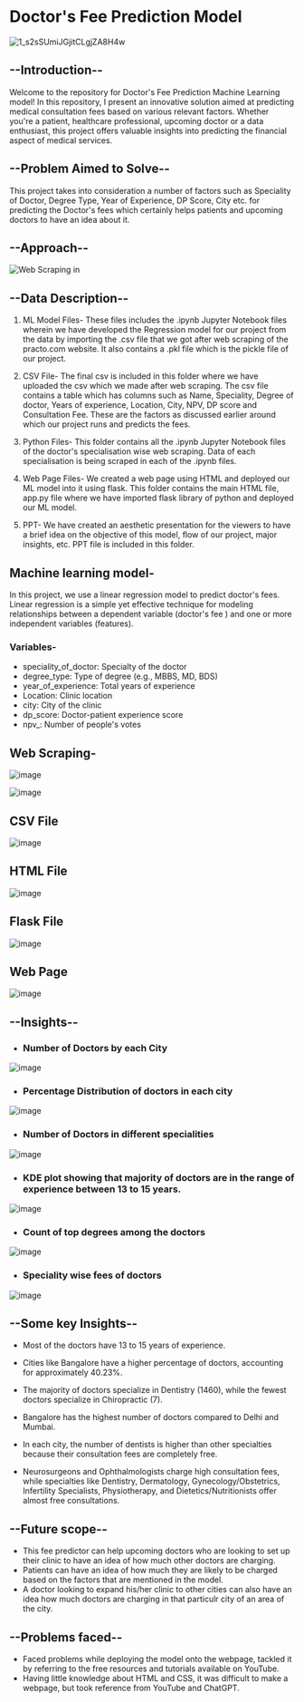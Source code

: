  # Doctor's Fee Prediction Model


![1_s2sSUmiJGjitCLgjZA8H4w](https://github.com/sarthak0613/doctors-fee-prediction/assets/135547703/0ebfff75-5931-42dd-9c9b-71995f3c7d2b)



## **--Introduction--**

Welcome to the repository for Doctor's Fee Prediction Machine Learning model! In this repository, I present an innovative solution aimed at predicting medical consultation fees based on various relevant factors. Whether you're a patient, healthcare professional, upcoming doctor or a data enthusiast, this project offers valuable insights into predicting the financial aspect of medical services.

## **--Problem Aimed to Solve--**

This project takes into consideration a number of factors such as Speciality of Doctor, Degree Type, Year of Experience, DP Score, City etc. for predicting the Doctor's fees which certainly helps patients and upcoming doctors to have an idea about it.

## **--Approach--**

![Web Scraping in](https://github.com/sarthak0613/doctors-fee-prediction/assets/135547703/ed915bd9-3006-46a9-8214-51730014e600)

## **--Data Description--**

1. ML Model Files- These files includes the .ipynb Jupyter Notebook files wherein we have developed the Regression model for our project from the data by importing the .csv file that we got after web scraping of the practo.com website. It also contains a .pkl file which is the pickle file of our project.

2. CSV File- The final csv is included in this folder where we have uploaded the csv which we made after web scraping. The csv file contains a table which has columns such as Name, Speciality, Degree of doctor, Years of experience, Location, City, NPV, DP score and Consultation Fee. These are the factors as discussed earlier around which our project runs and predicts the fees.

3. Python Files- This folder contains all the .ipynb Jupyter Notebook files of the doctor's specialisation wise web scraping. Data of each specialisation is being scraped in each of the .ipynb files.

4. Web Page Files- We created a web page using HTML and deployed our ML model into it using flask. This folder contains the main HTML file, app.py file where we have imported flask library of python and deployed our ML model.

5. PPT- We have created an aesthetic presentation for the viewers to have a brief idea on the objective of this model, flow of our project, major insights, etc. PPT file is included in this folder.


## Machine learning model-
In this project, we use a linear regression model to predict doctor's fees. Linear regression is a simple yet effective technique for modeling relationships between a dependent variable (doctor's fee ) and one or more independent variables (features).

### Variables-
- speciality_of_doctor: Specialty of the doctor
- degree_type: Type of degree (e.g., MBBS, MD, BDS)
- year_of_experience: Total years of experience
- Location: Clinic location
- city: City of the clinic
- dp_score: Doctor-patient experience score
- npv_: Number of people's votes



## Web Scraping-

![image](https://github.com/sarthak0613/doctors-fee-prediction/assets/135547703/d96f2515-adff-48e3-84a5-e6be490fa116)


![image](https://github.com/sarthak0613/doctors-fee-prediction/assets/135547703/af8dbac2-46a1-406b-9585-2cb28fd3c788)


## CSV File

![image](https://github.com/sarthak0613/doctors-fee-prediction/assets/135547703/b7bf92b4-f240-47f7-a596-2cae75d5427c)

## HTML File

![image](https://github.com/sarthak0613/doctors-fee-prediction/assets/135547703/9a650a0e-edd8-4607-9158-9ae8a67c9812)

## Flask File

![image](https://github.com/sarthak0613/doctors-fee-prediction/assets/135547703/a32cf47b-3a7a-4a84-96b3-1f7548ba7d13)

## Web Page

![image](https://github.com/sarthak0613/doctors-fee-prediction/assets/135547703/5ab0e05b-59e8-457a-863d-c9afa00d0322)


## **--Insights--**


- ###  Number of Doctors by each City

![image](https://github.com/sarthak0613/doctors-fee-prediction/assets/135547703/515385f5-54bc-43a7-9a9c-a9b05c95ba1b)

- ### Percentage Distribution of doctors in each city

![image](https://github.com/sarthak0613/doctors-fee-prediction/assets/135547703/1dfba316-5b20-4eec-b745-3007e49fbd1a)

- ###  Number of Doctors in different specialities

![image](https://github.com/sarthak0613/doctors-fee-prediction/assets/135547703/8253459f-fd16-444e-a70d-c2325d248772)

- ###  KDE plot showing that majority of doctors are in the range of experience between 13 to 15 years.

![image](https://github.com/sarthak0613/doctors-fee-prediction/assets/135547703/3110fa97-1046-40db-a33d-11d8b8a617b9)

- ###  Count of top degrees among the doctors

![image](https://github.com/sarthak0613/doctors-fee-prediction/assets/135547703/3bfa75e1-9d31-4927-834a-b2fee51d8b07)

- ###  Speciality wise fees of doctors

![image](https://github.com/sarthak0613/doctors-fee-prediction/assets/135547703/dfa4b1e1-096b-4211-a434-95ef3978eefc)

## **--Some key Insights--**

- Most of the doctors have 13 to 15 years of experience.

- Cities like Bangalore have a higher percentage of doctors, accounting for approximately 40.23%.

- The majority of doctors specialize in Dentistry (1460), while the fewest doctors specialize in Chiropractic (7).

- Bangalore has the highest number of doctors compared to Delhi and Mumbai.

- In each city, the number of dentists is higher than other specialties because their consultation fees are completely free.

- Neurosurgeons and Ophthalmologists charge high consultation fees, while specialties like Dentistry, Dermatology, Gynecology/Obstetrics, Infertility Specialists, Physiotherapy, and Dietetics/Nutritionists offer almost free consultations.

## **--Future scope--**

- This fee predictor can help upcoming doctors who are looking to set up their clinic to have an idea of how much other doctors are charging.
- Patients can have an idea of how much they are likely to be charged based on the factors that are mentioned in the model.
- A doctor looking to expand his/her clinic to other cities can also have an idea how much doctors are charging in that particulr city of an area of the city.

## **--Problems faced--**

- Faced problems while deploying the model onto the webpage, tackled it by referring to the free resources and tutorials available on YouTube.
- Having little knowledge about HTML and CSS, it was difficult to make a webpage, but took reference from YouTube and ChatGPT.
